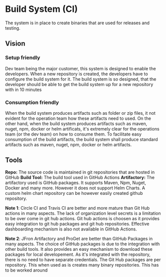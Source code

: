 # Build System (CI)

The system is in place to create binaries that are used for releases and testing.

## Vision

### Setup friendly
Dev team being the major customer, this system is designed to enable the developers. When a new repository is created, the developers have to configure the build system for it. The build system is so designed, that the developer should be able to get the build system up for a new repository with in 10 minutes

### Consumption friendly
When the build system produces artifacts such as folder or zip files, it not evident for the operation team how these artifacts need to used. On the other hand, when the build system produces artifacts such as maven, nuget, npm, docker or helm artificats, it's extremely clear for the operations team (or the dev team) on how to consume them. To facilitate easy consumption of the build artifacts, the build system shall produce standard artifacts such as maven, nuget, npm, docker or helm artifacts.

## Tools
**Repo:** The source code is maintained in git repositories that are hosted in GitHub
**Build Tool:** The build tool used in GitHub Actions 
**Artifactory:** The artifactory used is GitHub packages. It supports Maven, Npm, Nuget, Docker and many more. However it does not support Helm Charts. A custom helm chart repository can be however easily created github repository.

**Note 1**: Circle CI and Travis CI are better and more mature than Git Hub actions in many aspects. The lack of organization level secrets is a limitation to be over come in git hub actions. Git hub actions is choosen as it provides easy integration to git hub packages and git hub repositories. Effective dashboarding mechanism is also not available in GitHub Actions.

**Note 2**: JFron Artifactory and ProGet are better than GitHub Packages in many aspects. The choice of GitHub packages is due to the integration with other build tools. It also provides an easy mechanism to download these packages for local developement. As it's integrated with the repository, there is no need to have separate credentials. The Git Hub packages are per repository. This when used as is creates many binary repositories. This has to be worked around
